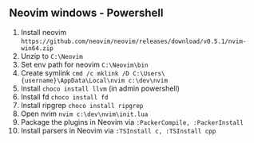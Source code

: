 ## Neovim windows - Powershell

1. Install neovim `https://github.com/neovim/neovim/releases/download/v0.5.1/nvim-win64.zip`
2. Unzip to `C:\Neovim`
3. Set env path for neovim `C:\Neovim\bin`
4. Create symlink `cmd /c mklink /D C:\Users\{username}\AppData\Local\nvim c:\dev\nvim`
5. Install `choco install llvm` (in admin powershell)
6. Install fd `choco install fd`
7. Install ripgrep `choco install ripgrep`
8. Open nvim `nvim c:\dev\nvim\init.lua`
9. Package the plugins in Neovim via `:PackerCompile, :PackerInstall`
10. Install parsers in Neovim via `:TSInstall c, :TSInstall cpp`
